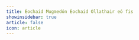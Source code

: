 ```yaml
---
title: Eochaid Mugmedón Eochaid Ollathair eó fis 
showinsidebar: true 
article: false 
icon: article 
---
```

